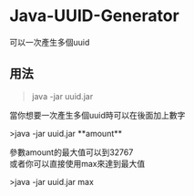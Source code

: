 # Java-UUID-Generator
可以一次產生多個uuid
## 用法
>java -jar uuid.jar
<p>
  當你想要一次產生多個uuid時可以在後面加上數字
</p>
>java -jar uuid.jar **amount**
<p>
 參數amount的最大值可以到32767<br>
  或者你可以直接使用max來達到最大值
</p>
>java -jar uuid.jar max
